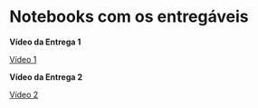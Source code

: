 # Notebooks com os entregáveis

**Vídeo da Entrega 1**

[Vídeo 1](https://youtu.be/RNbD1Q55wF4)

**Vídeo da Entrega 2**

[Vídeo 2](https://youtu.be/84Q6BAKWEds)